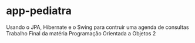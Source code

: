 # app-pediatra
Usando o JPA, Hibernate e o Swing para contruir uma agenda de consultas 
Trabalho Final da matéria Programação Orientada a Objetos 2
